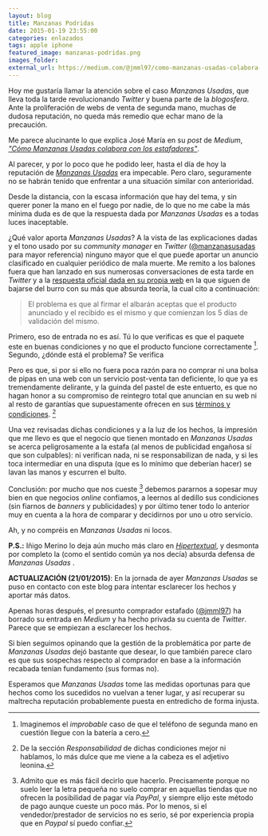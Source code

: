 ```yaml
---
layout: blog
title: Manzanas Podridas
date: 2015-01-19 23:55:00
categories: enlazados
tags: apple iphone
featured_image: manzanas-podridas.png
images_folder:
external_url: https://medium.com/@jmml97/como-manzanas-usadas-colabora-con-los-estafadores-9a1cb04ec65d
---
```

Hoy me gustaría llamar la atención sobre el caso *Manzanas Usadas*, que lleva toda la tarde revolucionando *Twitter* y buena parte de la *blogosfera*. Ante la proliferación de webs de venta de segunda mano, muchas de dudosa reputación, no queda más remedio que echar mano de la precaución.<Sigue Leyendo>

Me parece alucinante lo que explica José María en su *post* de *Medium*, [*"Cómo Manzanas Usadas colabora con los estafadores"*](https://medium.com/@jmml97/como-manzanas-usadas-colabora-con-los-estafadores-9a1cb04ec65d).

Al parecer, y por lo poco que he podido leer, hasta el día de hoy la reputación de [*Manzanas Usadas*](http://www.manzanasusadas.com/) era impecable. Pero claro, seguramente no se habrán tenido que enfrentar a una situación similar con anterioridad.

Desde la distancia, con la escasa información que hay del tema, y sin querer poner la mano en el fuego por nadie, de lo que no me cabe la más mínima duda es de que la respuesta dada por *Manzanas Usadas* es a todas luces inaceptable.

¿Qué valor aporta *Manzanas Usadas*? A la vista de las explicaciones dadas y el tono usado por su *community manager* en *Twitter* ([@manzanasusadas](https://twitter.com/ManzanasUsadas) para mayor referencia) ninguno mayor que el que puede aportar un anuncio clasificado en cualquier periódico de mala muerte. Me remito a los balones fuera que han lanzado en sus numerosas conversaciones de esta tarde en *Twitter* y a la [respuesta oficial dada en su propia web](http://www.manzanasusadas.com/art-86/el-caso-de-jmml97) en la que siguen de bajarse del burro con su más que absurda teoría, la cual cito a continuación:

> El problema es que al firmar el albarán aceptas que el producto anunciado y el recibido es el mismo y que comienzan los 5 días de validación del mismo.

Primero, eso de entrada no es así. Tú lo que verificas es que el paquete este en buenas condiciones y no que el producto funcione correctamente [^1]. Segundo, ¿dónde está el problema? Se verifica 

[^1]: Imaginemos el *improbable* caso de que el teléfono de segunda mano en cuestión llegue con la batería a cero.

Pero es que, si por si ello no fuera poca razón para no comprar ni una bolsa de pipas en una web con un servicio post-venta tan deficiente, lo que ya es tremendamente delirante, y la guinda del pastel de este entuerto, es que no hagan honor a su compromiso de reintegro total que anuncian en su web ni al resto de garantías que supuestamente ofrecen en sus [términos y condiciones](http://www.manzanasusadas.com/condicionesdeuso). [^2]

[^2]: De la sección *Responsabilidad* de dichas condiciones mejor ni hablamos, lo más dulce que me viene a la cabeza es el adjetivo leonina.

Una vez revisadas dichas condiciones y a la luz de los hechos, la impresión que me llevo es que el negocio que tienen montado en *Manzanas Usadas* se acerca peligrosamente a la estafa (al menos de publicidad engañosa sí que son culpables): ni verifican nada, ni se responsabilizan de nada, y si les toca intermediar en una disputa (que es lo mínimo que deberían hacer) se lavan las manos y escurren el bulto.

Conclusión: por mucho que nos cueste [^3] debemos pararnos a sopesar muy bien en que negocios *online* confiamos, a leernos al dedillo sus condiciones (sin fiarnos de *banners* y publicidades) y por último tener todo lo anterior muy en cuenta a la hora de comparar y decidirnos por uno u otro servicio. 

Ah, y no compréis en *Manzanas Usadas* ni locos.

[^3]: Admito que es más fácil decirlo que hacerlo. Precisamente porque no suelo leer la letra pequeña no suelo comprar en aquellas tiendas que no ofrecen la posibilidad de pagar vía *PayPal*, y siempre elijo este método de pago aunque cueste un poco más. Por lo menos, si el vendedor/prestador de servicios no es serio, sé por experiencia propia que en *Paypal* sí puedo confiar.

**P.S.:** Iñigo Merino lo deja aún mucho más claro en [*Hipertextual*](http://hipertextual.com/2015/01/manzanas-usadas-crisis), y desmonta por completo la (como el sentido común ya nos decía) absurda defensa de *Manzanas Usadas* .

**ACTUALIZACIÓN (21/01/2015)**: En la jornada de ayer *Manzanas Usadas* se puso en contacto con este blog para intentar esclarecer los hechos y aportar más datos. 

Apenas horas después, el presunto comprador estafado ([@jmml97](https://twitter.com/jmml97)) ha borrado su entrada en *Medium* y ha hecho privada su cuenta de *Twitter*. Parece que se empiezan a esclarecer los hechos. 

Si bien seguimos opinando que la gestión de la problemática por parte de *Manzanas Usadas* dejó bastante que desear, lo que también parece claro es que sus sospechas respecto al comprador en base a la información recabada tenían fundamento (sus formas no). 

Esperamos que *Manzanas Usadas* tome las medidas oportunas para que hechos como los sucedidos no vuelvan a tener lugar, y así recuperar su maltrecha reputación probablemente puesta en entredicho de forma injusta.

